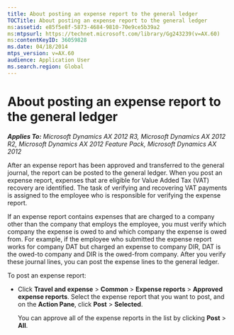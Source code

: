 ```yaml
---
title: About posting an expense report to the general ledger
TOCTitle: About posting an expense report to the general ledger
ms:assetid: e85f5e8f-5873-4684-9810-70e9ce5b39a2
ms:mtpsurl: https://technet.microsoft.com/library/Gg243239(v=AX.60)
ms:contentKeyID: 36059828
ms.date: 04/18/2014
mtps_version: v=AX.60
audience: Application User
ms.search.region: Global
---
```


# About posting an expense report to the general ledger 


_**Applies To:** Microsoft Dynamics AX 2012 R3, Microsoft Dynamics AX 2012 R2, Microsoft Dynamics AX 2012 Feature Pack, Microsoft Dynamics AX 2012_

After an expense report has been approved and transferred to the general journal, the report can be posted to the general ledger. When you post an expense report, expenses that are eligible for Value Added Tax (VAT) recovery are identified. The task of verifying and recovering VAT payments is assigned to the employee who is responsible for verifying the expense report.

If an expense report contains expenses that are charged to a company other than the company that employs the employee, you must verify which company the expense is owed to and which company the expense is owed from. For example, if the employee who submitted the expense report works for company DAT but charged an expense to company DIR, DAT is the owed-to company and DIR is the owed-from company. After you verify these journal lines, you can post the expense lines to the general ledger.

To post an expense report:

  - Click **Travel and expense** \> **Common** \> **Expense reports** \> **Approved expense reports**. Select the expense report that you want to post, and on the **Action Pane**, click **Post** \> **Selected**.
    
    You can approve all of the expense reports in the list by clicking **Post** \> **All**.

  


